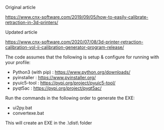 Original article

https://www.cnx-software.com/2019/09/05/how-to-easily-calibrate-retraction-in-3d-printers/

Updated article

https://www.cnx-software.com/2020/07/08/3d-printer-retraction-calibration-vol-ii-calibration-generator-program-release/

The code assumes that the following is setup & configure for running with your profile:

- Python3 (with pip) : https://www.python.org/downloads/
- pyinstaller : https://www.pyinstaller.org/
- pyuic5-tool : https://pypi.org/project/pyuic5-tool/
- pyqt5ac : https://pypi.org/project/pyqt5ac/

Run the commands in the following order to generate the EXE:

- ui2py.bat
- convertexe.bat

This will create an EXE in the .\dist\ folder 
